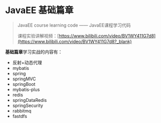 # JavaEE 基础篇章

> JavaEE course learning code —— JavaEE课程学习代码
>
> 课程实验讲解视频：[https://www.bilibili.com/video/BV1WY411G7d8](https://www.bilibili.com/video/BV1WY411G7d8?_blank)

**基础篇章**学习实战的内容有：

- 反射+动态代理
- mybatis
- spring
- springMVC
- springBoot
- mybatis-plus
- redis
- springDataRedis
- springSecurity
- rabbitmq
- fastdfs

